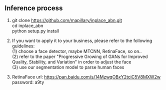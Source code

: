 ## Inference process

1. git clone https://github.com/mapillary/inplace_abn.git  
   cd inplace_abn  
   python setup.py install  
 
2. If you want to apply it to your business, please refer to the following guidelines:  
(1) choose a face detector, maybe MTCNN, RetinaFace, so on..  
(2) refer to the paper "Progressive Growing of GANs for Improved Quality, Stability, and Variation" in order to adjust the face  
(3) use our segmentation model to parse human faces 

3. RetinaFace url: https://pan.baidu.com/s/14MzwqOBxY2tciC5V8MXW2w 
   password: a9ty
